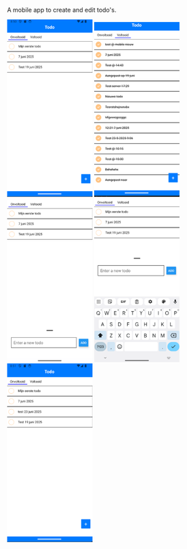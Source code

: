 A mobile app to create and edit todo's.

<div className="{display: flex; flex-direction: row">
  <img width="200" src="/screenshots/Homescreen - incomplete todo's.png" />
  <img width="200" src="/screenshots/Homescreen - complete todo's.png" />
  <img width="200" src="/screenshots/Add todo bottomsheet.png" />
  <img width="200" src="/screenshots/Add todo bottomsheet + keyboard.png" />
  <img width="200" src="/screenshots/Todo is added an the list is updated.png" />
</div>
